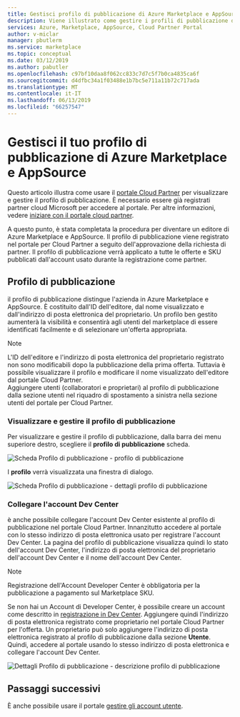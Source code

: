 ```yaml
---
title: Gestisci profilo di pubblicazione di Azure Marketplace e AppSource | Azure Marketplace
description: Viene illustrato come gestire i profili di pubblicazione di Azure Marketplace e AppSource
services: Azure, Marketplace, AppSource, Cloud Partner Portal
author: v-miclar
manager: pbutlerm
ms.service: marketplace
ms.topic: conceptual
ms.date: 03/12/2019
ms.author: pabutler
ms.openlocfilehash: c97bf10daa8f062cc833c7d7c5f7b0ca4835ca6f
ms.sourcegitcommit: d4dfbc34a1f03488e1b7bc5e711a11b72c717ada
ms.translationtype: MT
ms.contentlocale: it-IT
ms.lasthandoff: 06/13/2019
ms.locfileid: "66257547"
---
```

# <a name="manage-your-azure-marketplace-and-appsource-publisher-profile"></a>Gestisci il tuo profilo di pubblicazione di Azure Marketplace e AppSource

Questo articolo illustra come usare il [portale Cloud Partner](https://cloudpartner.azure.com/) per visualizzare e gestire il profilo di pubblicazione.  È necessario essere già registrati partner cloud Microsoft per accedere al portale.  Per altre informazioni, vedere [iniziare con il portale cloud partner](../../cloud-partner-portal-orig/cloud-partner-portal-getting-started-with-the-cloud-partner-portal.md).

A questo punto, è stata completata la procedura per diventare un editore di Azure Marketplace e AppSource. Il profilo di pubblicazione viene registrato nel portale per Cloud Partner a seguito dell'approvazione della richiesta di partner. Il profilo di pubblicazione verrà applicato a tutte le offerte e SKU pubblicati dall'account usato durante la registrazione come partner.


## <a name="publisher-profile"></a>Profilo di pubblicazione

il profilo di pubblicazione distingue l'azienda in Azure Marketplace e AppSource. È costituito dall'ID dell'editore, dal nome visualizzato e dall'indirizzo di posta elettronica del proprietario. Un profilo ben gestito aumenterà la visibilità e consentirà agli utenti del marketplace di essere identificati facilmente e di selezionare un'offerta appropriata.

> [!NOTE]
> L'ID dell'editore e l'indirizzo di posta elettronica del proprietario registrato non sono modificabili dopo la pubblicazione della prima offerta. Tuttavia è possibile visualizzare il profilo e modificare il nome visualizzato dell'editore dal portale Cloud Partner.  <br/>
> Aggiungere utenti (collaboratori e proprietari) al profilo di pubblicazione dalla sezione utenti nel riquadro di spostamento a sinistra nella sezione utenti del portale per Cloud Partner.


### <a name="view-and-manage-your-publisher-profile"></a>Visualizzare e gestire il profilo di pubblicazione

Per visualizzare e gestire il profilo di pubblicazione, dalla barra dei menu superiore destro, scegliere il **profilo di pubblicazione** scheda.

![Scheda Profilo di pubblicazione - profilo di pubblicazione](./media/publisherprofilenew.png)

I **profilo** verrà visualizzata una finestra di dialogo.

![Scheda Profilo di pubblicazione - dettagli profilo di pubblicazione](./media/publisherprofiledetails.png)


### <a name="link-your-dev-center-account"></a>Collegare l'account Dev Center

è anche possibile collegare l'account Dev Center esistente al profilo di pubblicazione nel portale Cloud Partner.  Innanzitutto accedere al portale con lo stesso indirizzo di posta elettronica usato per registrare l'account Dev Center. La pagina del profilo di pubblicazione visualizza quindi lo stato dell'account Dev Center, l'indirizzo di posta elettronica del proprietario dell'account Dev Center e il nome dell'account Dev Center.

> [!NOTE]
> Registrazione dell'Account Developer Center è obbligatoria per la pubblicazione a pagamento sul Marketplace SKU.

Se non hai un Account di Developer Center, è possibile creare un account come descritto in [registrazione in Dev Center](https://docs.microsoft.com/azure/marketplace/register-dev-center).  Aggiungere quindi l'indirizzo di posta elettronica registrato come proprietario nel portale Cloud Partner per l'offerta. Un proprietario può solo aggiungere l'indirizzo di posta elettronica registrato al profilo di pubblicazione dalla sezione **Utente**. Quindi, accedere al portale usando lo stesso indirizzo di posta elettronica e collegare l'account Dev Center.

![Dettagli Profilo di pubblicazione - descrizione profilo di pubblicazione](./media/publisherprofiledescription.png)


## <a name="next-steps"></a>Passaggi successivi

È anche possibile usare il portale [gestire gli account utente](./cpp-manage-users.md).
